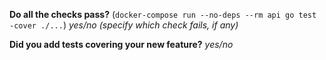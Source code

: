 **Do all the checks pass?** (`docker-compose run --no-deps --rm api go test -cover ./...`)
_yes/no (specify which check fails, if any)_

**Did you add tests covering your new feature?**
_yes/no_
